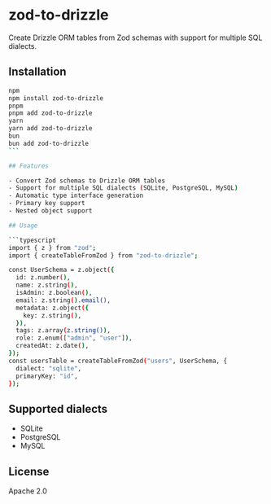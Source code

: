# zod-to-drizzle

Create Drizzle ORM tables from Zod schemas with support for multiple SQL dialects.

## Installation

````bash
npm
npm install zod-to-drizzle
pnpm
pnpm add zod-to-drizzle
yarn
yarn add zod-to-drizzle
bun
bun add zod-to-drizzle
```

## Features

- Convert Zod schemas to Drizzle ORM tables
- Support for multiple SQL dialects (SQLite, PostgreSQL, MySQL)
- Automatic type interface generation
- Primary key support
- Nested object support

## Usage

```typescript
import { z } from "zod";
import { createTableFromZod } from "zod-to-drizzle";

const UserSchema = z.object({
  id: z.number(),
  name: z.string(),
  isAdmin: z.boolean(),
  email: z.string().email(),
  metadata: z.object({
    key: z.string(),
  }),
  tags: z.array(z.string()),
  role: z.enum(["admin", "user"]),
  createdAt: z.date(),
});
const usersTable = createTableFromZod("users", UserSchema, {
  dialect: "sqlite",
  primaryKey: "id",
});
````

## Supported dialects

- SQLite
- PostgreSQL
- MySQL

## License

Apache 2.0
